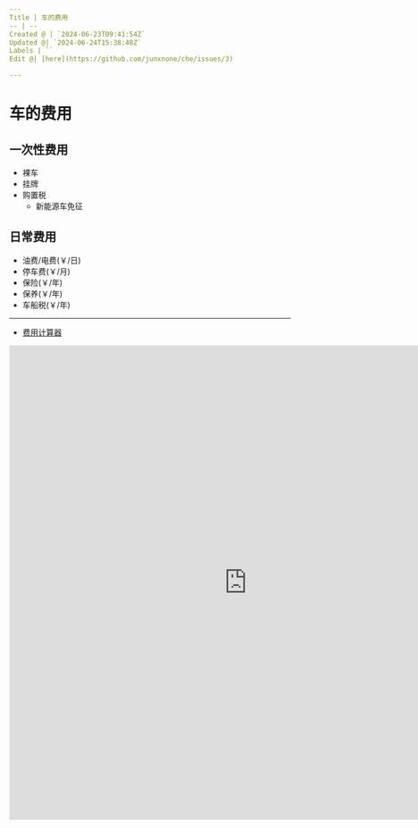 ```yaml
---
Title | 车的费用
-- | --
Created @ | `2024-06-23T09:41:54Z`
Updated @| `2024-06-24T15:38:48Z`
Labels | ``
Edit @| [here](https://github.com/junxnone/che/issues/3)

---
```

# 车的费用

## 一次性费用
- 裸车
- 挂牌
- 购置税
  - 新能源车免征

## 日常费用

- 油费/电费(￥/日)
- 停车费(￥/月)
- 保险(￥/年)
- 保养(￥/年)
- 车船税(￥/年)

----
- [费用计算器](https://junxnone-che.hf.space/)

<iframe
	src="https://junxnone-che.hf.space"
	frameborder="0"
	width="850"
	height="850"
></iframe>

